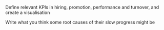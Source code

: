 Define relevant KPIs in hiring, promotion, performance and turnover, and create a visualisation

Write what you think some root causes of their slow progress might be
